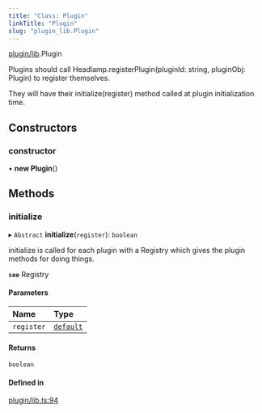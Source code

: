 ```yaml
---
title: "Class: Plugin"
linkTitle: "Plugin"
slug: "plugin_lib.Plugin"
---
```


[plugin/lib](../modules/plugin_lib.md).Plugin

Plugins should call Headlamp.registerPlugin(pluginId: string, pluginObj: Plugin) to register themselves.

They will have their initialize(register) method called at plugin initialization time.

## Constructors

### constructor

• **new Plugin**()

## Methods

### initialize

▸ `Abstract` **initialize**(`register`): `boolean`

initialize is called for each plugin with a Registry which gives the plugin methods for doing things.

**`see`** Registry

#### Parameters

| Name | Type |
| :------ | :------ |
| `register` | [`default`](plugin_registry.default.md) |

#### Returns

`boolean`

#### Defined in

[plugin/lib.ts:94](https://github.com/kinvolk/headlamp/blob/d0c9391/frontend/src/plugin/lib.ts#L94)
